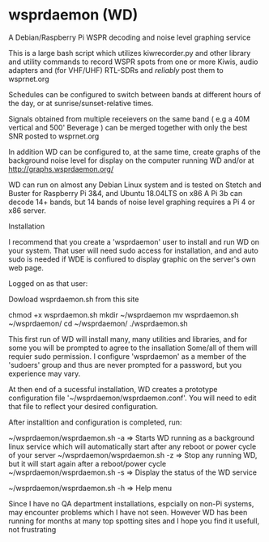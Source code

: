 # wsprdaemon  (WD)
A Debian/Raspberry Pi WSPR decoding and noise level graphing service 

This is a large bash script which utilizes kiwrecorder.py and other library and utility commands to record WSPR spots 
from one or more Kiwis, audio adapters and (for VHF/UHF) RTL-SDRs and *reliably* post them to wsprnet.org

Schedules can be configured to switch between bands at different hours of the day, or at sunrise/sunset-relative times.

Signals obtained from multiple receievers on the same band ( e.g a 40M vertical and 500' Beverage ) can be merged together with only
the best SNR posted to wsprnet.org

In addition WD can be configured to, at the same time, create graphs of the background noise level for display on the computer running WD
and/or at http://graphs.wsprdaemon.org/

WD can run on almost any Debian Linux system and is tested on Stetch and Buster for Raspberry Pi 3&4, and Ubuntu 18.04LTS on x86
A Pi 3b can decode 14+ bands, but 14 bands of noise level graphing requires a Pi 4 or x86 server.


Installation

I recommend that you create a 'wsprdaemon' user to install and run WD on your system.  That user will need sudo access for installation,
and and auto sudo is needed if WDE is confiured to display graphic on the server's own web page.

Logged on as that user:

Dowload wsprdaemon.sh from this site

chmod +x wsprdaemon.sh
mkdir ~/wsprdaemon
mv wsprdaemon.sh ~/wsprdaemon/
cd ~/wsprdaemon/
./wsprdaemon.sh

This first run of WD will install many, many utilities and libraries, and for some you will be prompted to agree to the insallation
Some/all of them will requier sudo permission.  I configure 'wsprdaemon' as a member of the 'sudoers' group and thus are never prompted 
for a password, but you experience may vary.

At then end of a sucessful installation, WD creates a prototype configuration file '~/wsprdaemon/wsprdaemon.conf'.  You will
need to edit that file to reflect your desired configuration.

After installtion and configuration is completed, run:

~/wsprdaemon/wsprdaemon.sh -a          => Starts WD running as a background linux service which will 
                                           automatically start after any reboot or power cycle of your server
~/wsprdaemon/wsprdaemon.sh -z          => Stop any running WD, but it will start again after a reboot/power cycle
~/wsprdaemon/wsprdaemon.sh -s          => Display the status of the WD service

~/wsprdaemon/wsprdaemon.sh -h          => Help menu

Since I have no QA department installations, espcially on non-Pi systems, may encounter problems which I have not seen.
However WD has been running for months at many top spotting sites and I hope you find it usefull, not frustrating
